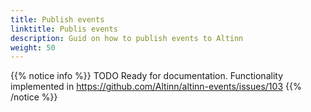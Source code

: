 ```yaml
---
title: Publish events 
linktitle: Publis events
description: Guid on how to publish events to Altinn
weight: 50
---
```



{{% notice info %}}
TODO
Ready for documentation. Functionality implemented in https://github.com/Altinn/altinn-events/issues/103
{{% /notice %}}
